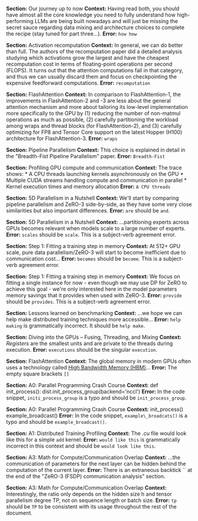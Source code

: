 **Section:** Our journey up to now
**Context:** Having read both, you should have almost all the core knowledge you need to fully understand how high-performing LLMs are being built nowadays and will just be missing the secret sauce regarding data mixing and architecture choices to complete the recipe (stay tuned for part three…).
**Error:** `how how`

**Section:** Activation recomputation
**Context:** In general, we can do better than full. The authors of the recomputation paper did a detailed analysis studying which activations grow the largest and have the cheapest recomputation cost in terms of floating-point operations per second (FLOPS). It turns out that the attention computations fall in that category, and thus we can usually discard them and focus on checkpointing the expensive feedforward computations.
**Error:** `recomputation`

**Section:** FlashAttention
**Context:** In comparison to FlashAttention-1, the improvements in FlashAttention-2 and -3 are less about the general attention mechanism and more about tailoring its low-level implementation more specifically to the GPU by (1) reducing the number of non-matmul operations as much as possible, (2) carefully partitioning the workload among wraps and thread blocks (for FlashAttention-2), and (3) carefully optimizing for FP8 and Tensor Core support on the latest Hopper (H100) architecture for FlashAttention-3.
**Error:** `wraps`

**Section:** Pipeline Parallelism
**Context:** This choice is explained in detail in the "Breadth-Fist Pipeline Parallelism" paper.
**Error:** `Breadth-Fist`

**Section:** Profiling GPU compute and communication
**Context:** The trace shows: * A CPU threads launching kernels asynchronously on the GPU * Multiple CUDA streams handling compute and communication in parallel * Kernel execution times and memory allocation
**Error:** `A CPU threads`

**Section:** 5D Parallelism in a Nutshell
**Context:** We'll start by comparing pipeline parallelism and ZeRO-3 side-by-side, as they have some very close similarities but also important differences.
**Error:** `are` should be `and`.

**Section:** 5D Parallelism in a Nutshell
**Context:** ...partitioning experts across GPUs becomes relevant when models scale to a large number of experts.
**Error:** `scales` should be `scale`. This is a subject-verb agreement error.

**Section:** Step 1: Fitting a training step in memory
**Context:** At 512+ GPU scale, pure data parallelism/ZeRO-3 will start to become inefficient due to communication cost...
**Error:** `becomes` should be `become`. This is a subject-verb agreement error.

**Section:** Step 1: Fitting a training step in memory
**Context:** We focus on fitting a single instance for now - even though we may use DP for ZeRO to achieve this goal - we're only interested here in the model parameters memory savings that it provides when used with ZeRO-3.
**Error:** `provide` should be `provides`. This is a subject-verb agreement error.

**Section:** Lessons learned on benchmarking
**Context:** ...we hope we can help make distributed training techniques more accessible...
**Error:** `help making` is grammatically incorrect. It should be `help make`.

**Section:** Diving into the GPUs – Fusing, Threading, and Mixing
**Context:** _Registers_ are the smallest units and are private to the threads during execution.
**Error:** `executions` should be the singular `execution`.

**Section:** FlashAttention
**Context:** The global memory in modern GPUs often uses a technology called [High Bandwidth Memory (HBM)](https://semianalysis.com/2024/09/03/the-memory-wall/#hbm-roadmap)...
**Error:** The empty square brackets `[]`

**Section:** A0: Parallel Programming Crash Course
**Context:** def init\_process(): dist.init_process_group(backend='nccl')
**Error:** In the code snippet, `initi_process_group` is a typo and should be `init_process_group`.

**Section:** A0: Parallel Programming Crash Course
**Context:** init\_process() example_broadcast()
**Error:** In the code snippet, `example\_broadcats()` is a typo and should be `example_broadcast()`.

**Section:** A1: Distributed Training Profiling
**Context:** The _.cu_ file would look like this for a simple `add` kernel:
**Error:** `would like this` is grammatically incorrect in this context and should be `would look like this`.

**Section:** A3: Math for Compute/Communication Overlap
**Context:** ...the communication of parameters for the next layer can be hidden behind the computation of the current layer.
**Error:** There is an extraneous backtick `` at the end of the "ZeRO-3 (FSDP) communication analysis" section.

**Section:** A3: Math for Compute/Communication Overlap
**Context:** Interestingly, the ratio only depends on the hidden size h and tensor parallelism degree TP, not on sequence length or batch size.
**Error:** `tp` should be `TP` to be consistent with its usage throughout the rest of the document.